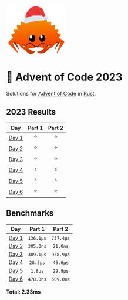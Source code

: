 <img src="./.assets/christmas_ferris.png" width="164">

# 🎄 Advent of Code 2023

Solutions for [Advent of Code](https://adventofcode.com/) in [Rust](https://www.rust-lang.org/).

<!--- advent_readme_stars table --->
## 2023 Results

| Day | Part 1 | Part 2 |
| :---: | :---: | :---: |
| [Day 1](https://adventofcode.com/2023/day/1) | ⭐ | ⭐ |
| [Day 2](https://adventofcode.com/2023/day/2) | ⭐ | ⭐ |
| [Day 3](https://adventofcode.com/2023/day/3) | ⭐ | ⭐ |
| [Day 4](https://adventofcode.com/2023/day/4) | ⭐ | ⭐ |
| [Day 5](https://adventofcode.com/2023/day/5) | ⭐ | ⭐ |
| [Day 6](https://adventofcode.com/2023/day/6) | ⭐ | ⭐ |
<!--- advent_readme_stars table --->

<!--- benchmarking table --->
## Benchmarks

| Day | Part 1 | Part 2 |
| :---: | :---: | :---:  |
| [Day 1](./src/bin/01.rs) | `136.1µs` | `757.4µs` |
| [Day 2](./src/bin/02.rs) | `305.0ns` | `21.0ns` |
| [Day 3](./src/bin/03.rs) | `389.1µs` | `938.9µs` |
| [Day 4](./src/bin/04.rs) | `28.5µs` | `45.6µs` |
| [Day 5](./src/bin/05.rs) | `1.8µs` | `29.9µs` |
| [Day 6](./src/bin/06.rs) | `478.0ns` | `509.0ns` |

**Total: 2.33ms**
<!--- benchmarking table --->
